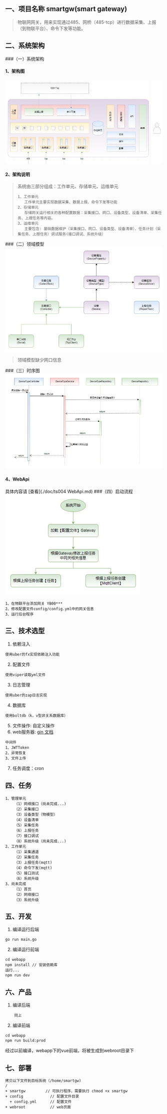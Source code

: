 ## 一、项目名称 smartgw(smart gateway)

> 物联网网关，用来实现通过485、网桥（485-tcp）进行数据采集、上报（到物联平台）、命令下发等功能。

## 二、系统架构
###（一）系统架构
#### 1、架构图
![alt 系统架构](./doc/img/compose.jpg)
#### 2、架构说明

> 系统由三部分组成：工作单元、存储单元、运维单元
>    ```
>    1、工作单元
>       工作单元主要实现数据采集、数据上报、命令下发等功能
>    2、存储单元
>       存储网关运行相关的各种配置数据：采集接口、网口、设备类型、设备清单、采集任务、上报任务等内容。
>    3、运维单元
>       主要包含: 基础数据维护（采集接口、网口、设备类型、设备清单）、任务计划（采集任务、上报任务）调试服务(接口调试、系统升级）
>    ```
###（二）领域模型
![alt 领域模型](./doc/img/domain.jpg)

> 领域模型缺少网口信息

###（三）时序图
![alt 删除](./doc/img/device-type-delete.jpg)
#### 4、WebApi
具体内容请 [查看](./doc/ts004 WebApi.md)
###（四）启动流程
![alt 流程](./doc/img/start.jpg)
```
1、在物联平台添加网关 YB00***
2、修改配置文件config/config.yml中的网关信息
3、运行后台程序
```


## 三、技术选型
1. 依赖注入
```
使用uber的fx实现依赖注入功能
```
2. 配置文件
```
使用viper读取yml文件
```
3. 日志管理
```
使用uber的zap日志实现
```
4. 数据库
```
使用boltdb（k，v型非关系数据库）
```
5. 文件操作: 自定义操作
6. web服务器: [gin 文档](https://pkg.go.dev/github.com/gin-gonic/gin)
```
中间件
1、JWTToken
2、异常恢复
3、文件上传
```
7. 任务调度：cron
## 四、任务
```
1、管理单元
    （1）网络接口（尚未完成...)
    （2）采集接口
    （3）设备类型（物模型）
    （4）设备清单
    （5）采集任务
    （6）上报任务
    （7）接口调试
    （8）系统升级（尚未完成...)
2、工作单元
    （1）采集通道
    （2）采集任务
    （3）上报任务(mqtt)
    （4）命令下发(mqtt)
    （5）接口测试
    （6）系统升级
3、尚未完成
    （1）首页
    （2）网络接口
    （3）系统升级
```
## 五、开发
1. 编译运行后端
```
go run main.go
```
2. 编译运行前端
```
cd webapp
npm install // 安装依赖库
运行...
npm run dev
```
## 六、产品
1. 编译后端
```
    同上
```
2. 编译前端
```
cd webapp
npm run build:prod
```
经过以前编译，webapp下的vue前端，将被生成到webroot目录下
## 七、部署
```
拷贝以下文件到目标系统（/home/smartgw)
/
+ smartgw         // 可执行程序，需要执行 chmod +x smartgw
+ config            // 配置文件目录
  + config.yml      // 配置文件
+ webroot           // web页面
```
